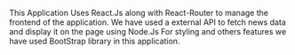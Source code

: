 This Application Uses React.Js along with React-Router to manage the frontend of the application. We have used a external API to fetch news data and display it on the page using Node.Js For styling and others features we have used BootStrap library in this application.
